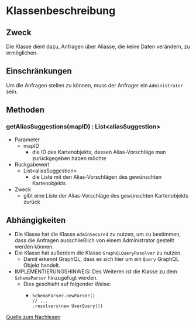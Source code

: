 # Klassenbeschreibung

## Zweck

Die Klasse dient dazu, Anfragen über Aliasse, die keine Daten verändern, zu ermöglichen.

## Einschränkungen

Um die Anfragen stellen zu können, muss der Anfrager ein `Administrator` sein.

## Methoden

### getAliasSuggestions(mapID) : List\<aliasSuggestion>

- Parameter
  - mapID
    - die ID des Kartenobjekts, dessen Alias-Vorschläge man zurückgegeben haben möchte
- Rückgabewert
  - List\<aliasSuggestion>
    - die Liste mit den Alias-Vorschlägen des gewünschten Kartenobjekts
- Zweck
  - gibt eine Liste der Alias-Vorschläge des gewünschten Kartenobjekts zurück

## Abhängigkeiten

- Die Klasse hat die Klasse `AdminSecured` zu nutzen, um zu bestimmen, dass die Anfragen ausschließlich von einem Administrator gestellt werden können.
- Die Klasse hat außerdem die Klasse `GraphQLQueryResolver` zu nutzen.
  - Damit erkennt GraphQL, dass es sich hier um ein `Query` GraphQL Objekt handelt.
- IMPLEMENTIERUNGSHINWEIS: Des Weiteren ist die Klasse zu dem `SchemaParser` hinzugefügt werden.
  - Dies geschieht auf folgender Weise:
    - ```
      SchemaParser.newParser()
      // ...
      .resolvers(new UserQuery())
      ```
[Quelle zum Nachlesen](https://www.graphql-java-kickstart.com/tools/schema-definition/)

